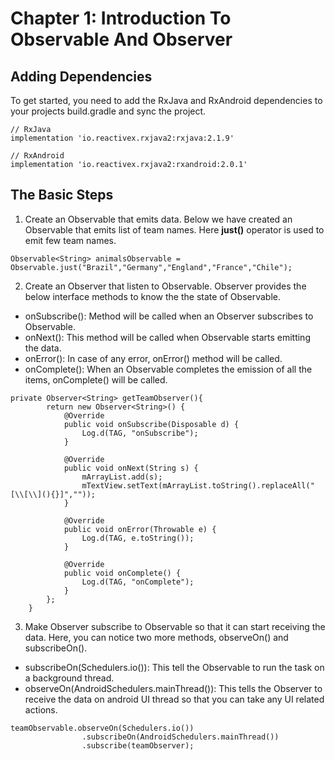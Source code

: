 # Chapter 1: Introduction To Observable And Observer

## Adding Dependencies

To get started, you need to add the RxJava and RxAndroid dependencies to your projects build.gradle and sync the project.

```
// RxJava
implementation 'io.reactivex.rxjava2:rxjava:2.1.9'
 
// RxAndroid
implementation 'io.reactivex.rxjava2:rxandroid:2.0.1'
```

## The Basic Steps

1. Create an Observable that emits data. Below we have created an Observable that emits list of team names. Here **just()** operator is used to emit few team names.

```
Observable<String> animalsObservable = Observable.just("Brazil","Germany","England","France","Chile");
```
2. Create an Observer that listen to Observable. Observer provides the below interface methods to know the the state of Observable.

- onSubscribe(): Method will be called when an Observer subscribes to Observable.
- onNext(): This method will be called when Observable starts emitting the data.
- onError(): In case of any error, onError() method will be called.
- onComplete(): When an Observable completes the emission of all the items, onComplete() will be called.

```
private Observer<String> getTeamObserver(){
        return new Observer<String>() {
            @Override
            public void onSubscribe(Disposable d) {
                Log.d(TAG, "onSubscribe");
            }

            @Override
            public void onNext(String s) {
                mArrayList.add(s);
                mTextView.setText(mArrayList.toString().replaceAll("[\\[\\](){}]",""));
            }

            @Override
            public void onError(Throwable e) {
                Log.d(TAG, e.toString());
            }

            @Override
            public void onComplete() {
                Log.d(TAG, "onComplete");
            }
        };
    }
```

3. Make Observer subscribe to Observable so that it can start receiving the data. Here, you can notice two more methods, observeOn() and subscribeOn().

- subscribeOn(Schedulers.io()): This tell the Observable to run the task on a background thread.
- observeOn(AndroidSchedulers.mainThread()): This tells the Observer to receive the data on android UI thread so that you can take any UI related actions.

```
teamObservable.observeOn(Schedulers.io())
                .subscribeOn(AndroidSchedulers.mainThread())
                .subscribe(teamObserver);
```
